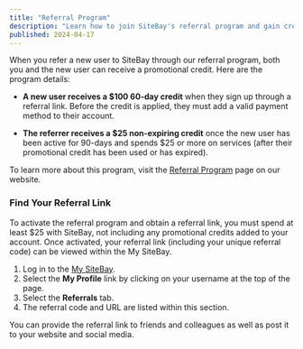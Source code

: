```yaml
---
title: "Referral Program"
description: "Learn how to join SiteBay's referral program and gain credits when you refer new users"
published: 2024-04-17
---
```


When you refer a new user to SiteBay through our referral program, both you and the new user can receive a promotional credit. Here are the program details:

-  **A new user receives a $100 60-day credit** when they sign up through a referral link. Before the credit is applied, they must add a valid payment method to their account.

-  **The referrer receives a $25 non-expiring credit** once the new user has been active for 90-days and spends $25 or more on services (after their promotional credit has been used or has expired).

To learn more about this program, visit the [Referral Program](https://www.sitebay.org/referral-program/) page on our website.

### Find Your Referral Link

To activate the referral program and obtain a referral link, you must spend at least $25 with SiteBay, not including any promotional credits added to your account. Once activated, your referral link (including your unique referral code) can be viewed within the My SiteBay.

1.  Log in to the [My SiteBay](https://my.sitebay.org).
1.  Select the **My Profile** link by clicking on your username at the top of the page.
1.  Select the **Referrals** tab.
1.  The referral code and URL are listed within this section.

You can provide the referral link to friends and colleagues as well as post it to your website and social media.